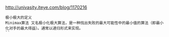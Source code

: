 http://univasity.iteye.com/blog/1170216

```
极小极大的定义 
Minimax算法 又名极小化极大算法，是一种找出失败的最大可能性中的最小值的算法（即最小化对手的最大得益）。通常以递归形式来实现。
``
